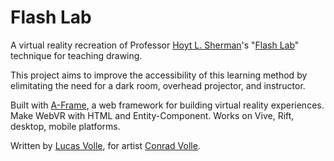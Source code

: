 # Flash Lab 

A virtual reality recreation of Professor [Hoyt L. Sherman](https://en.wikipedia.org/wiki/Hoyt_L._Sherman)'s "[Flash Lab](http://www.bobolinkbooks.com/Ames/DrawingInDark2.html)" technique for teaching drawing. 

This project aims to improve the accessibility of this learning method by elimitating the need for a dark room, overhead projector, and instructor. 

Built with [A-Frame](https://aframe.io), a web framework for building virtual reality experiences. Make WebVR with HTML and Entity-Component. Works on Vive, Rift, desktop, mobile platforms.

Written by [Lucas Volle](https://Volle.io), for artist [Conrad Volle](http://conradvolle.com/).
